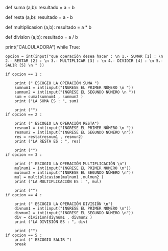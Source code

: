 
def suma (a,b):
    resultado = a + b 

def resta (a,b):
    resultado = a - b

def multiplicasion (a,b):
    resultado = a * b
    
def division (a,b):
    resultado = a / b

print("CALCULADORA")
while True: 

    opcion = int(input("que operación desea hacer : \n 1.- SUMAR [1] : \n 2.- RESTAR [2] : \n 3.- MULTIPLICAR [3] : \n 4.- DIVIDIR [4] : \n 5.-SALIR [5] \n " ))

    if opcion == 1 : 

        print (" ESCOGIO LA OPERACIÓN SUMA ")
        sumnum1 = int(input("INGRESE EL PRIMER NÚMERO \n "))
        sunmun2 = int(input("INGRESE EL SEGUNDO NÚMERO \n "))
        sum = suma(sumnum1 , sunmun2 ) 
        print ("LA SUMA ES : ", sum)

        print ("")
    if opcion == 2 :

        print (" ESCOGIO LA OPERACIÓN RESTA")
        resnum1 = int(input("INGRESE EL PRIMER NÚMERO \n "))
        resmun2 = int(input("INGRESE EL SEGUNDO NÚMERO \n"))
        res = resta(resnum1 , resmun2) 
        print ("LA RESTA ES : ", res)
        
        print ("")
    if opcion == 3 :

        print (" ESCOGIO LA OPERACIÓN MULTIPLICACIÓN \n")
        mulnum1 = int(input("INGRESE EL PRIMER NÚMERO \n"))
        mulmun2 = int(input("INGRESE EL SEGUNDO NÚMERO \n"))
        mul = multiplicasion(mulnum1 ,mulmun2 ) 
        print ("LA MULTIPLICACIÓN ES : ", mul)

        print ("")
    if opcion == 4 :

        print (" ESCOGIO LA OPERACIÓN DIVISIÓN \n")
        divnum1 = int(input("INGRESE EL PRIMER NÚMERO \n"))
        divmun2 = int(input("INGRESE EL SEGUNDO NÚMERO \n"))
        div = division(divnum1 , divmun2 ) 
        print ("LA DIVISIÓN ES : ", div)
        
        print ("")
    if opcion == 5 :
        print (" ESCOGIO SALIR ")
        break

